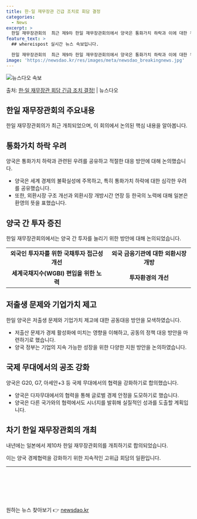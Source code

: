 ```yaml
---
title: 한·일 재무장관 긴급 조치로 회담 결정
categories:
  - News
excerpt: >
  한일 재무장관회의  최근 제9차 한일 재무장관회의에서 양국은 통화가치 하락과 이에 대한 우려를 공유하며 적절…
feature_text: >
  ## whereispost 실시간 뉴스 속보입니다.

  한일 재무장관회의  최근 제9차 한일 재무장관회의에서 양국은 통화가치 하락과 이에 대한 우려를 공유하며 적절…
image: 'https://newsdao.kr/res/images/meta/newsdao_breakingnews.jpg'
---
```


![뉴스다오 속보](https://newsdao.kr/res/images/meta/newsdao_breakingnews.jpg)

<p>출처: <a href="https://newsdao.kr/4441" rel="dofollow">한·일 재무장관 회담 긴급 조치 결정!</a> | 뉴스다오</p>

<h2 data-ke-size="size26">한일 재무장관회의 주요내용</h2>
<p data-ke-size="size16">한일 재무장관회의가 최근 개최되었으며, 이 회의에서 논의된 핵심 내용을 알아봅니다.</p>

<h2 data-ke-size="size24">통화가치 하락 우려</h2>
<p data-ke-size="size16">양국은 통화가치 하락과 관련된 우려를 공유하고 적절한 대응 방안에 대해 논의했습니다.</p>
<ul>
<li>양국은 세계 경제의 불확실성에 주목하고, 특히 통화가치 하락에 대한 심각한 우려를 공유했습니다.</li>
<li>또한, 외환시장 구조 개선과 외환시장 개방시간 연장 등 한국의 노력에 대해 일본은 환영의 뜻을 표했습니다.</li>
</ul>

<h2 data-ke-size="size24">양국 간 투자 증진</h2>
<p data-ke-size="size16">한일 재무장관회의에서는 양국 간 투자를 늘리기 위한 방안에 대해 논의되었습니다.</p>
<table>
<tr>
<td style="text-align: center; height: 17px;"><b>외국인 투자자를 위한 국채투자 접근성 개선</b></td>
<td style="text-align: center; height: 17px;"><b>외국 금융기관에 대한 외환시장 개방</b></td>
</tr>
<tr>
<td style="text-align: center; height: 17px;"><b>세계국채지수(WGBI) 편입을 위한 노력</b></td>
<td style="text-align: center; height: 17px;"><b>투자환경의 개선</b></td>
</tr>
</table>

<h2 data-ke-size="size24">저출생 문제와 기업가치 제고</h2>
<p data-ke-size="size16">한일 양국은 저출생 문제와 기업가치 제고에 대한 공동대응 방안을 모색하였습니다.</p>
<ul>
<li>저출산 문제가 경제 활성화에 미치는 영향을 이해하고, 공동의 정책 대응 방안을 마련하기로 했습니다.</li>
<li>양국 정부는 기업의 지속 가능한 성장을 위한 다양한 지원 방안을 논의하였습니다.</li>
</ul>

<h2 data-ke-size="size24">국제 무대에서의 공조 강화</h2>
<p data-ke-size="size16">양국은 G20, G7, 아세안+3 등 국제 무대에서의 협력을 강화하기로 합의했습니다.</p>
<ul>
<li>양국은 다자무대에서의 협력을 통해 글로벌 경제 안정을 도모하기로 했습니다.</li>
<li>양국은 다른 국가와의 협력에서도 시너지를 발휘해 실질적인 성과를 도출할 계획입니다.</li>
</ul>

<h2 data-ke-size="size24">차기 한일 재무장관회의 개최</h2>
<p data-ke-size="size16">내년에는 일본에서 제10차 한일 재무장관회의를 개최하기로 합의되었습니다.</p>
<p data-ke-size="size16">이는 양국 경제협력을 강화하기 위한 지속적인 고위급 회담의 일환입니다.</p>
<hr>
<p data-ke-size="size16">&nbsp;</p>
<p data-ke-size="size16">&nbsp;</p>
<p data-ke-size="size16">&nbsp;</p> 

원하는 뉴스 찾아보기 👉 <a href="https://newsdao.kr" rel="dofollow">newsdao.kr</a>


